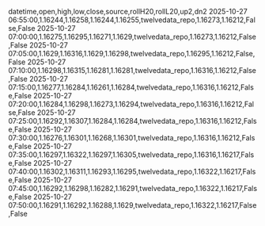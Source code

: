 datetime,open,high,low,close,source,rollH20,rollL20,up2,dn2
2025-10-27 06:55:00,1.16244,1.16258,1.16244,1.16255,twelvedata_repo,1.16273,1.16212,False,False
2025-10-27 07:00:00,1.16275,1.16295,1.16271,1.1629,twelvedata_repo,1.16273,1.16212,False,False
2025-10-27 07:05:00,1.1629,1.16316,1.1629,1.16298,twelvedata_repo,1.16295,1.16212,False,False
2025-10-27 07:10:00,1.16298,1.16315,1.16281,1.16281,twelvedata_repo,1.16316,1.16212,False,False
2025-10-27 07:15:00,1.16277,1.16284,1.16261,1.16284,twelvedata_repo,1.16316,1.16212,False,False
2025-10-27 07:20:00,1.16284,1.16298,1.16273,1.16294,twelvedata_repo,1.16316,1.16212,False,False
2025-10-27 07:25:00,1.16292,1.16307,1.16284,1.16284,twelvedata_repo,1.16316,1.16212,False,False
2025-10-27 07:30:00,1.16276,1.16301,1.16268,1.16301,twelvedata_repo,1.16316,1.16212,False,False
2025-10-27 07:35:00,1.16297,1.16322,1.16297,1.16305,twelvedata_repo,1.16316,1.16217,False,False
2025-10-27 07:40:00,1.16302,1.16311,1.16293,1.16295,twelvedata_repo,1.16322,1.16217,False,False
2025-10-27 07:45:00,1.16292,1.16298,1.16282,1.16291,twelvedata_repo,1.16322,1.16217,False,False
2025-10-27 07:50:00,1.16291,1.16292,1.16288,1.1629,twelvedata_repo,1.16322,1.16217,False,False
